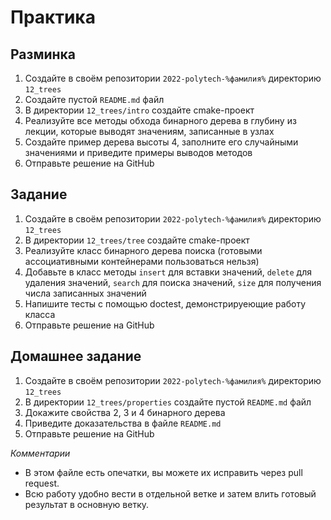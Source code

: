# Практика

## Разминка

1. Создайте в своём репозитории `2022-polytech-%фамилия%` директорию `12_trees`
2. Cоздайте пустой `README.md` файл
3. В директории `12_trees/intro` создайте cmake-проект
4. Реализуйте все методы обхода бинарного дерева в глубину из лекции, которые выводят значениям, записанные в узлах
5. Создайте пример дерева высоты 4, заполните его случайными значениями и приведите примеры выводов методов 
6. Отправьте решение на GitHub


## Задание

1. Создайте в своём репозитории `2022-polytech-%фамилия%` директорию `12_trees`
2. В директории `12_trees/tree` создайте cmake-проект
3. Реализуйте класс бинарного дерева поиска (готовыми ассоциативными контейнерами пользоваться нельзя)
4. Добавьте в класс методы `insert` для вставки значений, `delete` для удаления значений, `search` для поиска значений, `size` для получения числа записанных значений
5. Напишите тесты с помощью doctest, демонстрируеющие работу класса
6. Отправьте решение на GitHub

## Домашнее задание

1. Создайте в своём репозитории `2022-polytech-%фамилия%` директорию `12_trees`
2. В директории `12_trees/properties` создайте пустой `README.md` файл
4. Докажите свойства 2, 3 и 4 бинарного дерева
5. Приведите доказательства в файле `README.md`
6. Отправьте решение на GitHub


*Комментарии*
- В этом файле есть опечатки, вы можете их исправить через pull request.
- Всю работу удобно вести в отдельной ветке и затем влить готовый результат в основную ветку.
